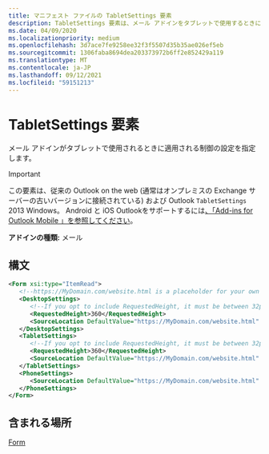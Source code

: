 ```yaml
---
title: マニフェスト ファイルの TabletSettings 要素
description: TabletSettings 要素は、メール アドインをタブレットで使用するときに適用されるコントロール設定を指定します。
ms.date: 04/09/2020
ms.localizationpriority: medium
ms.openlocfilehash: 3d7ace7fe9258ee32f3f5507d35b35ae026ef5eb
ms.sourcegitcommit: 1306faba8694dea203373972b6ff2e852429a119
ms.translationtype: MT
ms.contentlocale: ja-JP
ms.lasthandoff: 09/12/2021
ms.locfileid: "59151213"
---
```

# <a name="tabletsettings-element"></a>TabletSettings 要素

メール アドインがタブレットで使用されるときに適用される制御の設定を指定します。

> [!IMPORTANT]
> この要素は、従来の Outlook on the web (通常はオンプレミスの Exchange サーバーの古いバージョンに接続されている) および Outlook `TabletSettings` 2013 Windows。 Android と iOS Outlookをサポートするには[、「Add-ins for Outlook Mobile 」を参照してください](../../outlook/outlook-mobile-addins.md)。

**アドインの種類:** メール

## <a name="syntax"></a>構文

```XML
<Form xsi:type="ItemRead">
   <!--https://MyDomain.com/website.html is a placeholder for your own add-in website.-->
   <DesktopSettings>
      <!--If you opt to include RequestedHeight, it must be between 32px to 450px, inclusive.-->
      <RequestedHeight>360</RequestedHeight>
      <SourceLocation DefaultValue="https://MyDomain.com/website.html" />
   </DesktopSettings>
   <TabletSettings>
      <!--If you opt to include RequestedHeight, it must be between 32px to 450px, inclusive.-->
      <RequestedHeight>360</RequestedHeight>
      <SourceLocation DefaultValue="https://MyDomain.com/website.html" />
   </TabletSettings>
   <PhoneSettings>
      <SourceLocation DefaultValue="https://MyDomain.com/website.html" />
   </PhoneSettings>
</Form>
```

## <a name="contained-in"></a>含まれる場所

[Form](form.md)
